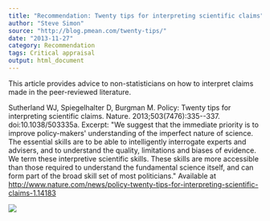 ```yaml
---
title: "Recommendation: Twenty tips for interpreting scientific claims"
author: "Steve Simon"
source: "http://blog.pmean.com/twenty-tips/"
date: "2013-11-27"
category: Recommendation
tags: Critical appraisal
output: html_document
---
```


This article provides advice to non-statisticians on how to interpret
claims made in the peer-reviewed literature. 

<!---More--->

Sutherland WJ, Spiegelhalter D, Burgman M. Policy: Twenty tips for
interpreting scientific claims. Nature. 2013;503(7476):335--337.
doi:10.1038/503335a. Excerpt: "We suggest that the immediate priority is
to improve policy-makers' understanding of the imperfect nature of
science. The essential skills are to be able to intelligently
interrogate experts and advisers, and to understand the quality,
limitations and biases of evidence. We term these interpretive
scientific skills. These skills are more accessible than those required
to understand the fundamental science itself, and can form part of the
broad skill set of most politicians." Available at
<http://www.nature.com/news/policy-twenty-tips-for-interpreting-scientific-claims-1.14183>

![](../../web/images/twenty-tips01.png)





